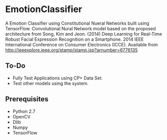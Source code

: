# EmotionClassifier
A Emotion Classifier using Constitutional Nueral Networks built using TensorFlow. Convolutional Nural Network model based on the proposed architecture from Song, Kim and Jeon. (2014) Deep Learning for Real-Time Robust Facial Expression
Recognition on a Smartphone. 2014 IEEE International Conference on Consumer Electronics (ICCE). Available from http://ieeexplore.ieee.org/stamp/stamp.jsp?arnumber=6776135

To-Do
-----
* Fully Test Applications using CP+ Data Set.
* Test other models using the system.

Prerequisites
-------------
* Python 2.7
* OpenCV
* Dlib
* Numpy
* TensorFlow
